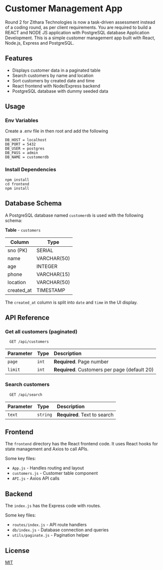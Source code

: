 # Customer Management App

Round 2 for Zithara Technologies is now a task-driven assessment instead of a coding round, as per client requirements.
You are required to build a REACT and NODE JS application with PostgreSQL database Application Development. This is a simple customer management app built with React, Node.js, Express and PostgreSQL.

## Features

- Displays customer data in a paginated table
- Search customers by name and location 
- Sort customers by created date and time
- React frontend with Node/Express backend
- PostgreSQL database with dummy seeded data


## Usage

### Env Variables

Create a .env file in then root and add the following

```
DB_HOST = localhost
DB_PORT = 5432
DB_USER = postgres
DB_PASS = admin
DB_NAME = customerdb
```

### Install Dependencies

```
npm install
cd frontend
npm install 
```


## Database Schema

A PostgreSQL database named `customerdb` is used with the following schema:


**Table** - `customers`

| Column | Type |
| ----------------- | -------------------|
| sno (PK) | SERIAL |
| name | VARCHAR(50) |
| age  | INTEGER | 
| phone | VARCHAR(15) |
| location | VARCHAR(50) |
| created_at | TIMESTAMP |


The `created_at` column is split into `date` and `time` in the UI display.

## API Reference

### Get all customers (paginated)

```http
  GET /api/customers
```
| Parameter | Type     | Description                |
| :-------- | :------- | :------------------------- |
| `page` | `int` | **Required**. Page number |
| `limit` | `int` | **Required**. Customers per page (default 20) |

### Search customers

```http
  GET /api/search
```

| Parameter | Type     | Description                       |
| :-------- | :------- | :-------------------------------- |
| `text`      | `string` | **Required**. Text to search |

## Frontend

The `frontend` directory has the React frontend code. It uses React hooks for state management and Axios to call APIs. 

Some key files:

- `App.js` - Handles routing and layout
- `customers.js` - Customer table component
- `API.js` - Axios API calls

## Backend

The `index.js` has the Express code with routes.

Some key files:

- `routes/index.js` - API route handlers
- `db/index.js` - Database connection and queries
- `utils/paginate.js` - Pagination helper

## License

[MIT](https://choosealicense.com/licenses/mit/)
